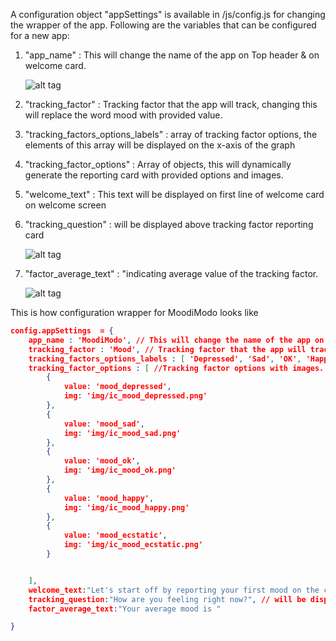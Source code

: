 A configuration object "appSettings" is available in /js/config.js for changing the wrapper of the app. Following are the variables that can be configured for a new app:    

1. "app_name" : This will change the name of the app on Top header & on welcome card.

    ![alt tag](http://res.cloudinary.com/loops-inc/image/upload/v1436306460/header_lcaxwn.png)

2. "tracking_factor" : Tracking factor that the app will track, changing this will  replace the word mood with provided value.

3. "tracking_factors_options_labels" : array of tracking factor options, the elements of this array will be displayed on the x-axis of the graph

4. "tracking_factor_options" : Array of objects, this will dynamically generate the reporting card with provided options and images.

5. "welcome_text" : This text will be displayed on first line of welcome card on welcome screen 

6. "tracking_question" : will be displayed above tracking factor reporting card

    ![alt tag](http://res.cloudinary.com/loops-inc/image/upload/v1436307683/welcome_card_i8dvgr.png)

7. "factor_average_text" : "indicating average value of the tracking factor.

    ![alt tag](http://res.cloudinary.com/loops-inc/image/upload/v1436308086/average_rqvqb7.png)

This is how configuration wrapper for MoodiModo looks like

```json
config.appSettings  = {
    app_name : 'MoodiModo', // This will change the name of the app on Top header
    tracking_factor : 'Mood', // Tracking factor that the app will track,
    tracking_factors_options_labels : [ 'Depressed', 'Sad', 'OK', 'Happy', 'Ecstatic' ] , //tracking facotor options, the elements of this array will be displayed on the x-axis of the graph
    tracking_factor_options : [ //Tracking factor options with images.
        {
            value: 'mood_depressed',
            img: 'img/ic_mood_depressed.png'
        },
        {
            value: 'mood_sad',
            img: 'img/ic_mood_sad.png'
        },
        {
            value: 'mood_ok',
            img: 'img/ic_mood_ok.png'
        },
        {
            value: 'mood_happy',
            img: 'img/ic_mood_happy.png'
        },
        {
            value: 'mood_ecstatic',
            img: 'img/ic_mood_ecstatic.png'
        }


    ],
    welcome_text:"Let's start off by reporting your first mood on the card below", // This text will be displayed on first line of welcome card on welcome screen
    tracking_question:"How are you feeling right now?", // will be displayed above tracking factor reporting card
    factor_average_text:"Your average mood is "

}
```